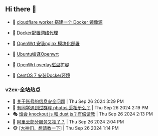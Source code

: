 ## Hi there 👋

<!--
**dkyg666/dkyg666** is a ✨ _special_ ✨ repository because its `README.md` (this file) appears on your GitHub profile.

Here are some ideas to get you started:

- 🔭 I’m currently working on ...
- 🌱 I’m currently learning ...
- 👯 I’m looking to collaborate on ...
- 🤔 I’m looking for help with ...
- 💬 Ask me about ...
- 📫 How to reach me: ...
- 😄 Pronouns: ...
- ⚡ Fun fact: ...
-->

<!-- BLOG-POST-LIST:START -->
- 🦩 [cloudflare worker 搭建一个 Docker 镜像源](http://blog.1996099.xyz/archives/cloudflare-worker-da-jian-yi-ge-docker-jing-xiang-zhan) 

- 🚦 [Docker配置网络代理](http://blog.1996099.xyz/archives/dockerpei-zhi-wang-luo-dai-li) 

- 🫶 [OpenWrt 安装nginx 模块化部署](http://blog.1996099.xyz/archives/openwrt-an-zhuang-nginx-mo-kuai-hua-bu-shu) 

- 🦄 [Ubuntu编译Openwrt](http://blog.1996099.xyz/archives/ubuntuzi-bian-yi-openwrt) 

- 🐻 [OpenWrt overlay磁盘扩容](http://blog.1996099.xyz/archives/openwrt-overlay) 

- 🤖 [CentOS 7 安装Docker环境](http://blog.1996099.xyz/archives/centos-docker) 
<!-- BLOG-POST-LIST:END -->

### v2ex-全站热点
<!-- v2ex:START -->
- 🥸 [关于账号的信息安全问题](https://www.v2ex.com/t/1076136#reply1) | Thu Sep 26 2024 3:29 PM
- 🤗 [有同学遇到过群晖 photos 丢相册么？](https://www.v2ex.com/t/1076124#reply8) | Thu Sep 26 2024 2:19 PM
- 🎭 [谁会 knockout js 和 dust js？有偿请教](https://www.v2ex.com/t/1076122#reply1) | Thu Sep 26 2024 2:13 PM
- 🥷 [阿里云部分服务又挂了？](https://www.v2ex.com/t/1076121#reply1) | Thu Sep 26 2024 2:04 PM
- 🐵 [[大神们，想请教一下]](https://www.v2ex.com/t/1076110#reply0) | Thu Sep 26 2024 1:14 PM<!-- v2ex:END -->

